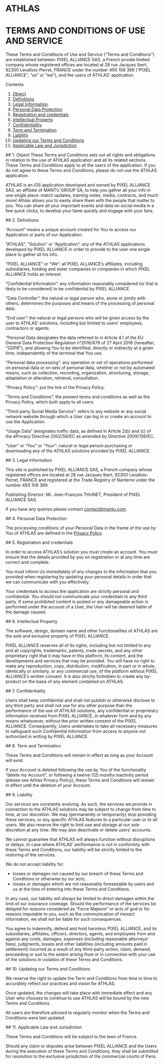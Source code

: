 # ATHLAS
# TERMS AND CONDITIONS OF USE AND SERVICE

These Terms and Conditions of Use and Service (“Terms and Conditions”) are established between:
PIXEL ALLIANCE SAS, a French private limited company whose registered offices are located at 28 rue Jacques Ibert, 92300 Levallois-Perret, FRANCE under the number 493 108 369 (“PIXEL ALLIANCE”, “us” or “we”), and the users of ATHLAS’ application.

Contents

1.	[Object](#object)
2.	[Definitions](#definitions)
3.	[Legal Information](#legal)
4.	[Personal Data Protection](#personal)
5.	[Registration and credentials](#registration)
6.	[Intellectual Property](#intellectual)
7.	[Confidentiality](#confidentiality)
8.	[Term and Termination](#term)
9.	[Liability](#liability)
10.	[Updating our Terms and Conditions](#updating)
11.	[Applicable Law and Jurisdiction](#applicable)

<a name="object"/>
## 1. Object
These Terms and Conditions sets out all rights and obligations in relation to the use of ATHLAS application and all its related sections. These Terms and Conditions apply to all the users of the application. If you do not agree to these Terms and Conditions, please do not use the ATHLAS application. 

ATHLAS is an iOS application developed and owned by PIXEL ALLIANCE SAS, an affiliate of MANTU GROUP SA, to help you gather all your info in one single place: match updates, training notes, media, contracts, and much more! Athlas allows you to easily share them with the people that matter to you. You can share all your important events and data on social media in a few quick clicks, to develop your fame quickly and engage with your fans. 

<a name="definitions"/>
## 2. Definitions

“Account” means a unique account created for You to access our Application or parts of our Application.

“ATHLAS”, “Solution” or “Application”: any of the ATHLAS applications developed by PIXEL ALLIANCE in order to provide to the user one single place to gather all his info. 

“PIXEL ALLIANCE” or “We”: all PIXEL ALLIANCE’s affiliates, including subsidiaries, holding and sister companies or companies in which PIXEL ALLIANCE holds an interest.

“Confidential Information”: any information reasonably considered (or that is likely to be considered) to be confidential by PIXEL ALLIANCE.

“Data Controller”: the natural or legal person who, alone or jointly with others, determines the purposes and means of the processing of personal data.

“End user”: the natural or legal persons who will be given access by the user to ATHLAS’ solutions, including but limited to users’ employees, contractors or agents. 

 “Personal Data designates the data referred to in Article 4.1 of the EU General Data Protection Regulation n°2016/679 of 27 April 2016 (hereafter, "GDPR"), and allowing You to be identified, directly or indirectly at a given time, independently of the terminal that You use.

 “Personal data processing”: any operation or set of operations performed on personal data or on sets of personal data, whether or not by automated means, such as collection, recording, organization, structuring, storage, adaptation or alteration, retrieval, consultation.

“Privacy Policy”: put the link of the Privacy Policy.

“Terms and Conditions”: the present terms and conditions as well as the Privacy Policy, which both apply to all users. 

“Third-party Social Media Service”: refers to any website or any social network website through which a User can log in or create an account to use the Application.

“Usage Data” designates traffic data, as defined in Article 2(b) and (c) of the ePrivacy Directive 2002/58/EC as amended by Directive 2009/136/EC.

“User” or “You” or “Your”: natural or legal person purchasing or downloading any of the ATHLAS solutions provided by PIXEL ALLIANCE.

<a name="legal"/>
## 3. Legal Information

This site is published by PIXEL ALLIANCE SAS, a French company whose registered offices are located at 28 rue Jacques Ibert, 92300 Levallois-Perret, FRANCE and registered at the Trade Registry of Nanterre under the number 493 108 369. 

Publishing Director: Mr. Jean-François THUNET, President of PIXEL ALLIANCE SAS.

If you have any queries please contact <contact@mantu.com>.

<a name="personal"/>
## 4. Personal Data Protection

The processing conditions of your Personal Data in the frame of the use by You of ATHLAS are defined in the [Privacy Policy](https://duchuy-13.github.io/Athlas-Privacy-Policy/).

<a name="registration"/>
## 5. Registration and credentials

In order to access ATHLAS’s solution you must create an account. You must ensure that the details provided by you on registration or at any time are correct and complete. 

You must inform Us immediately of any changes to the information that you provided when registering by updating your personal details in order that we can communicate with you effectively.

Your credentials to access the application are strictly personal and confidential. You should not communicate your credentials to any third party. If some prohibited content is posted or any damageable action is performed under the account of a User, the User will be deemed liable of the damage caused.

<a name="intellectual"/>
## 6. Intellectual Property

The software, design, domain name and other functionalities of ATHLAS are the sole and exclusive property of PIXEL ALLIANCE.

PIXEL ALLIANCE reserves all of its rights, including but not limited to any and all copyrights, trademarks, patents, trade secrets, and any other proprietary right that it may have in this platform, its content, and the developments and services that may be provided. You will have no right to make any reproduction, copy, distribution, modification, in part or in whole, identically or similarly, or any commercial use, of the platform without PIXEL ALLIANCE’s written consent. It is also strictly forbidden to create any by-product on the basis of any element contained on ATHLAS.

<a name="confidentiality"/>
## 7. Confidentiality

Users shall keep confidential and shall not publish or otherwise disclose to any third party and shall not use for any other purpose than the performance of the use of ATHLAS solutions, any confidential or proprietary information received from PIXEL ALLIANCE, in whatever form and by any means whatsoever, without the prior written consent of the PIXEL ALLIANCE. Consequently, Users undertakes to take all necessary measures to safeguard such Confidential Information from access to anyone not authorized in writing by PIXEL ALLIANCE.

<a name="term"/>
## 8. Term and Termination

These Terms and Conditions will remain in effect as long as your Account will exist. 

If your Account is deleted following the use by You of the functionality “delete my Account”, or following a twelve (12) months inactivity period (please see Athlas Privacy Policy), these Terms and Conditions will remain in effect until the deletion of your Account.

<a name="liability"/>
## 9. Liability

Our services are constantly evolving. As such, the services we provide in connection to the ATHLAS solutions may be subject to change from time to time, at our discretion. We may (permanently or temporarily) stop providing these services, or any specific ATHLAS features to a particular user or to all users. We also reserve the right to limit use and storage at our sole discretion at any time. We may also deactivate or delete users’ accounts.

We cannot guarantee that ATHLAS will always function without disruptions or delays. In case where ATHLAS’ performance is not in conformity with these Terms and Conditions, our liability will be strictly limited to the restoring of the services. 

We do not accept liability for: 

-	losses or damages not caused by our breach of these Terms and Conditions or otherwise by our acts; 
-	losses or damages which are not reasonably foreseeable by users and us at the time of entering into these Terms and Conditions.

In any case, our liability will always be limited to direct damages within the limit of our insurance coverage. 
Should the performance of the services be delayed for reasons considered as “Force Majeure” or acts of god or for reasons imputable to you, such as the communication of inexact information, we shall not be liable for such consequences.

You agree to indemnify, defend and hold harmless PIXEL ALLIANCE, and its subsidiaries, affiliates, officers, directors, agents, and employees from and against any costs, damages, expenses (including reasonable attorneys’ fees), judgments, losses and other liabilities (including amounts paid in settlement) incurred as a result of any third-party action, claim, demand, proceeding or suit to the extent arising from or in connection with your use of the solutions in violation of these Terms and Conditions.

<a name="updating"/>
## 10. Updating our Terms and Conditions

We reserve the right to update the Term and Conditions from time to time to accurately reflect our practices and vision for ATHLAS.

Once updated, the changes will take place with immediate effect and any User who chooses to continue to use ATHLAS will be bound by the new Terms and Conditions.

All users are therefore advised to regularly monitor when the Terms and Conditions were last updated.

<a name="applicable"/>
## 11. Applicable Law and Jurisdiction

These Terms and Conditions will be subject to the laws of France. 

Should any claim or disputes arise between PIXEL ALLIANCE and the Users during the execution of these Terms and Conditions, they shall be submitted for resolution to the exclusive jurisdiction of the commercial courts of Paris.
